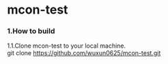 mcon-test
=====================================
### <b>1.How to build</b>
1.1.Clone mcon-test to your local machine.<br>
	git clone https://github.com/wuxun0625/mcon-test.git
